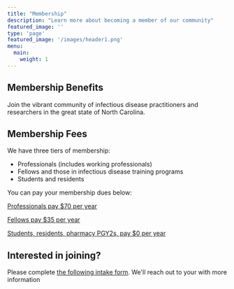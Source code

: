```yaml
---
title: "Membership"
description: "Learn more about becoming a member of our community"
featured_image: ''
type: 'page'
featured_image: '/images/header1.png'
menu:
  main:
    weight: 1
---
```


## Membership Benefits

Join the vibrant community of infectious disease practitioners and researchers in the great state of North Carolina.


## Membership Fees

We have three tiers of membership:

- Professionals (includes working professionals)
- Fellows and those in infectious disease training programs
- Students and residents

You can pay your membership dues below:

[Professionals pay $70 per year](https://buy.stripe.com/dR6dTWb2Zboz0AU7sw)

[Fellows pay $35 per year](https://buy.stripe.com/5kAdTWfjf50b3N6003)

[Students, residents, pharmacy PGY2s, pay $0 per year](https://buy.stripe.com/6oE4jm6MJakv97q146)

## Interested in joining?

Please complete [the following intake form](https://redcap.link/ncidsmembers). 
We'll reach out to your with more information
